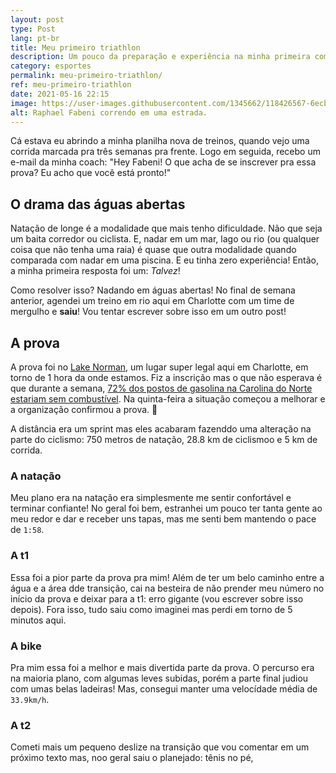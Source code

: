 ```yaml
---
layout: post
type: Post
lang: pt-br
title: Meu primeiro triathlon
description: Um pouco da preparação e experiência na minha primeira competição de Triathlon
category: esportes
permalink: meu-primeiro-triathlon/
ref: meu-primeiro-triathlon
date: 2021-05-16 22:15
image: https://user-images.githubusercontent.com/1345662/118426567-6ecb4980-b699-11eb-92a3-a3c7896fb313.jpg
alt: Raphael Fabeni correndo em uma estrada.
---
```

Cá estava eu abrindo a minha planilha nova de treinos, quando vejo uma corrida marcada pra três semanas pra frente. Logo em seguida, recebo um e-mail da minha coach: "Hey Fabeni! O que acha de se inscrever pra essa prova? Eu acho que você está pronto!"

## O drama das águas abertas

Natação de longe é a modalidade que mais tenho dificuldade. Não que seja um baita corredor ou ciclista. E, nadar em um mar, lago ou rio (ou qualquer coisa que não tenha uma raia) é quase que outra modalidade quando comparada com nadar em uma piscina. E eu tinha zero experiência! Então, a minha primeira resposta foi um: _Talvez_!

Como resolver isso? Nadando em águas abertas! No final de semana anterior, agendei um treino em rio aqui em Charlotte com um time de mergulho e __saiu__! Vou tentar escrever sobre isso em um outro post!

## A prova

A prova foi no [Lake Norman](https://www.visitlakenorman.org/), um lugar super legal aqui em Charlotte, em torno de 1 hora da onde estamos. Fiz a inscrição mas o que não esperava é que durante a semana, [72% dos postos de gasolina na Carolina do Norte estariam sem combustível](https://www.foxbusiness.com/markets/north-carolina-gas-stations-without-fuel). Na quinta-feira a situação começou a melhorar e a organização confirmou a prova. 🙌

A distância era um sprint mas eles acabaram fazenddo uma alteração na parte do ciclismo: 750 metros de natação, 28.8 km de ciclismoo e 5 km de corrida.

### A natação

Meu plano era na natação era simplesmente me sentir confortável e terminar confiante! No geral foi bem, estranhei um pouco ter tanta gente ao meu redor e dar e receber uns tapas, mas me senti bem mantendo o pace de `1:58`.

### A t1

Essa foi a pior parte da prova pra mim! Além de ter um belo caminho entre a água e a área dde transição, cai na besteira de não prender meu número no início da prova e deixar para a t1: erro gigante (vou escrever sobre isso depois). Fora isso, tudo saiu como imaginei mas perdi em torno de 5 minutos aqui.

### A bike

Pra mim essa foi a melhor e mais divertida parte da prova. O percurso era na maioria plano, com algumas leves subidas, porém a parte final judiou com umas belas ladeiras! Mas, consegui manter uma velocídade média de `33.9km/h`.

### A t2

Cometi mais um pequeno deslize na transição que vou comentar em um próximo texto mas, noo geral saiu o planejado: tênis no pé, 